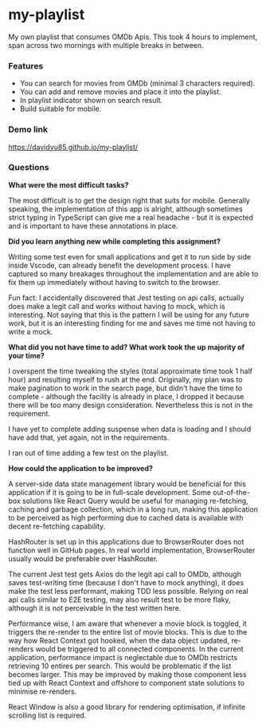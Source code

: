 # my-playlist

My own playlist that consumes OMDb Apis. This took 4 hours to implement, span across two mornings with multiple breaks in between.

### Features
- You can search for movies from OMDb (minimal 3 characters required).
- You can add and remove movies and place it into the playlist.
- In playlist indicator shown on search result.
- Build suitable for mobile.

### Demo link
https://davidyu85.github.io/my-playlist/

### Questions

**What were the most difficult tasks?**

The most difficult is to get the design right that suits for mobile. Generally speaking, the implementation of this app is alright, although sometimes strict typing in TypeScript can give me a real headache - but it is expected and is important to have these annotations in place.

**Did you learn anything new while completing this assignment?**

Writing some test even for small applications and get it to run side by side inside Vscode, can already benefit the development process. I have captured so many breakages throughout the implementation and are able to fix them up immediately without having to switch to the browser.

Fun fact: I accidentally discovered that Jest testing on api calls, actually does make a legit call and works without having to mock, which is interesting. Not saying that this is the pattern I will be using for any future work, but it is an interesting finding for me and saves me time not having to write a mock.

**What did you not have time to add? What work took the up majority of your time?**

I overspent the time tweaking the styles (total approximate time took 1 half hour) and resulting myself to rush at the end. Originally, my plan was to make pagination to work in the search page, but didn't have the time to complete - although the facility is already in place, I dropped it because there will be too many design consideration. Nevertheless this is not in the requirement.

I have yet to complete adding suspense when data is loading and I should have add that, yet again, not in the requirements.

I ran out of time adding a few test on the playlist.

**How could the application to be improved?**

A server-side data state management library would be beneficial for this application if it is going to be in full-scale development. Some out-of-the-box solutions like React Query would be useful for managing re-fetching, caching and garbage collection, which in a long run, making this application to be perceived as high performing due to cached data is available with decent re-fetching capability.

HashRouter is set up in this applications due to BrowserRouter does not function well in GitHub pages. In real world implementation, BrowserRouter usually would be preferable over HashRouter.

The current Jest test gets Axios do the legit api call to OMDb, although saves test-writing time (because I don't have to mock anything), it does make the test less performant, making TDD less possible. Relying on real api calls similar to E2E testing, may also result test to be more flaky, although it is not perceivable in the test written here.

Performance wise, I am aware that whenever a movie block is toggled, it triggers the re-render to the entire list of movie blocks. This is due to the way how React Context got hooked, when the data object updated, re-renders would be triggered to all connected components. In the current application, performance impact is neglectable due to OMDb restricts retrieving 10 entires per search. This would be problematic if the list becomes larger. This may be improved by making those component less tied up with React Context and offshore to component state solutions to minimise re-renders.

React Window is also a good library for rendering optimisation, if infinite scrolling list is required.
